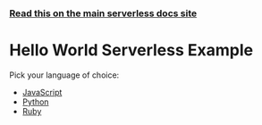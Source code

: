 <!--
title: Hello World Example
menuText: Hello World Example
description: Example of creating a Hello World function in Node.js and Python with the Serverless framework
layout: Doc
menuOrder: 4
-->

<!-- DOCS-SITE-LINK:START automatically generated  -->
### [Read this on the main serverless docs site](https://www.serverless.com/framework/docs/providers/aws/examples/hello-world/)
<!-- DOCS-SITE-LINK:END -->

# Hello World Serverless Example 

Pick your language of choice:

* [JavaScript](./node)
* [Python](./python)
* [Ruby](./ruby)
